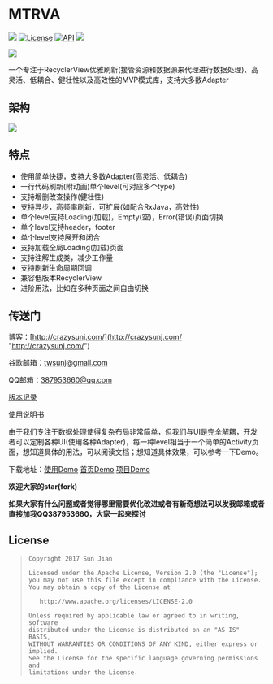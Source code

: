 # MTRVA

[![](https://travis-ci.org/crazysunj/MultiTypeRecyclerViewAdapter.svg?branch=master)](https://travis-ci.org/crazysunj/MultiTypeRecyclerViewAdapter)
[![License](https://img.shields.io/badge/license-Apache%202-brightgreen.svg)](https://www.apache.org/licenses/LICENSE-2.0)
[![API](https://img.shields.io/badge/API-14%2B-brightgreen.svg?style=flat)](https://android-arsenal.com/api?level=14)
[![](https://img.shields.io/github/release/crazysunj/MultiTypeRecyclerViewAdapter.svg) ](https://github.com/crazysunj/MultiTypeRecyclerViewAdapter/releases)

![](https://github.com/crazysunj/crazysunj.github.io/blob/master/img/mtrva_logo.png)

一个专注于RecyclerView优雅刷新(接管资源和数据源来代理进行数据处理)、高灵活、低耦合、健壮性以及高效性的MVP模式库，支持大多数Adapter

## 架构

![](https://github.com/crazysunj/crazysunj.github.io/blob/master/img/mtrva_architecture.png)

## 特点

* 使用简单快捷，支持大多数Adapter(高灵活、低耦合)
* 一行代码刷新(附动画)单个level(可对应多个type)
* 支持增删改查操作(健壮性)
* 支持异步，高频率刷新，可扩展(如配合RxJava，高效性)
* 单个level支持Loading(加载)，Empty(空)，Error(错误)页面切换
* 单个level支持header，footer
* 单个level支持展开和闭合
* 支持加载全局Loading(加载)页面
* 支持注解生成类，减少工作量
* 支持刷新生命周期回调
* 兼容低版本RecyclerView
* 进阶用法，比如在多种页面之间自由切换

## 传送门

博客：[http://crazysunj.com/](http://crazysunj.com/ "http://crazysunj.com/")

谷歌邮箱：twsunj@gmail.com

QQ邮箱：387953660@qq.com

[版本记录](https://github.com/crazysunj/MultiTypeRecyclerViewAdapter/releases)

[使用说明书](http://crazysunj.com/2017/08/14/MTRVA%E4%BD%BF%E7%94%A8%E8%AF%B4%E6%98%8E%E4%B9%A6/)

由于我们专注于数据处理使得复杂布局非常简单，但我们与UI是完全解耦，开发者可以定制各种UI(使用各种Adapter)，每一种level相当于一个简单的Activity页面，想知道具体的用法，可以阅读文档；想知道具体效果，可以参考一下Demo。

下载地址：[使用Demo](https://www.pgyer.com/LAZn "https://www.pgyer.com/LAZn") [首页Demo](https://www.pgyer.com/sOVg "https://www.pgyer.com/sOVg") [项目Demo](https://www.pgyer.com/EbHS "https://www.pgyer.com/EbHS")

**欢迎大家的star(fork)**

**如果大家有什么问题或者觉得哪里需要优化改进或者有新奇想法可以发我邮箱或者直接加我QQ387953660，大家一起来探讨**

## License

> ```
> Copyright 2017 Sun Jian
>
> Licensed under the Apache License, Version 2.0 (the "License");
> you may not use this file except in compliance with the License.
> You may obtain a copy of the License at
>
>    http://www.apache.org/licenses/LICENSE-2.0
>
> Unless required by applicable law or agreed to in writing, software
> distributed under the License is distributed on an "AS IS" BASIS,
> WITHOUT WARRANTIES OR CONDITIONS OF ANY KIND, either express or implied.
> See the License for the specific language governing permissions and
> limitations under the License.
> ```




